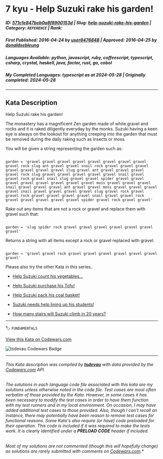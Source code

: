 # 7 kyu - Help Suzuki rake his garden!

##### **ID**: [571c1e847beb0a8f8900153d](https://www.codewars.com/kata/571c1e847beb0a8f8900153d) | **Slug**: [help-suzuki-rake-his-garden](https://www.codewars.com/kata/571c1e847beb0a8f8900153d) | **Category**: `REFERENCE` | **Rank**: <span style="color:white">7 kyu</span>

##### **First Published**: 2016-04-24 ***by*** [user8476848](https://www.codewars.com/users/user8476848) | **Approved**: 2016-04-25 ***by*** [donaldsebleung](https://www.codewars.com/users/donaldsebleung)

##### **Languages Available**: python, javascript, ruby, coffeescript, typescript, csharp, crystal, haskell, java, factor, rust, go, cobol

##### **My Completed Languages**: typescript ***as at*** 2024-05-28 | **Originally completed**: 2024-05-28

---

## Kata Description


Help Suzuki rake his garden!



The monastery has a magnificent Zen garden made of white gravel and rocks and it is raked diligently everyday by the monks. Suzuki having a keen eye is always on the lookout for anything creeping into the garden that must be removed during the daily raking such as insects or moss. 



You will be given a string representing the garden such as:



```

garden = 'gravel gravel gravel gravel gravel gravel gravel gravel gravel rock slug ant gravel gravel snail rock gravel gravel gravel gravel gravel gravel gravel slug gravel ant gravel gravel gravel gravel rock slug gravel gravel gravel gravel gravel snail gravel gravel rock gravel snail slug gravel gravel spider gravel gravel gravel gravel gravel gravel gravel gravel moss gravel gravel gravel snail gravel gravel gravel ant gravel gravel moss gravel gravel gravel gravel snail gravel gravel gravel gravel slug gravel rock gravel gravel rock gravel gravel gravel gravel snail gravel gravel rock gravel gravel gravel gravel gravel spider gravel rock gravel gravel'

```



Rake out any items that are not a rock or gravel and replace them with gravel such that:



```

garden = 'slug spider rock gravel gravel gravel gravel gravel gravel gravel'

```



Returns a string with all items except a rock or gravel replaced with gravel:



```

garden = 'gravel gravel rock gravel gravel gravel gravel gravel gravel gravel'

```



Please also try the other Kata in this series..



* [Help Suzuki count his vegetables...](https://www.codewars.com/kata/56ff1667cc08cacf4b00171b)

* [Help Suzuki purchase his Tofu!](https://www.codewars.com/kata/57d4ecb8164a67b97c00003c)

* [Help Suzuki pack his coal basket!](https://www.codewars.com/kata/57f09d0bcedb892791000255)

* [Suzuki needs help lining up his students!](https://www.codewars.com/kata/5701800886306a876a001031)

* [How many stairs will Suzuki climb in 20 years?](https://www.codewars.com/kata/56fc55cd1f5a93d68a001d4e)

---


🏷 `FUNDAMENTALS`


[View this Kata on Codewars.com](https://www.codewars.com/kata/571c1e847beb0a8f8900153d)

![](https://www.codewars.com/users/jdold07/badges/large "tsdevau Codewars Badge")

---

###### *This Kata description was compiled by [**tsdevau**](https://tsdev.au) with data provided by the [Codewars.com](https://www.codewars.com) API.*

###### *The solutions in each language code file associated with this kata are my solutions unless otherwise noted in the code file.  Test cases are most often verbatim of those provided by the Kata.  However, in some cases it has been necessary to modify the test cases in order to have them function with my test runners and in my local environment.  On occasion, I may have added additional test cases to those provided.  Also, though I can't recall an instance, there may potentially have been reason to remove test cases for functional reasons.  Some Kata's also require (*or have*) code preloaded for their operation.  This code is included if it was required to make the tests work.  It is clearly identified under a **PRELOAD CODE** header if included.*

###### Most of my solutions are not commented (*though this will hopefully change*) as solutions are rarely submitted with comments on [Codewars.com](https://www.codewars.com).*
